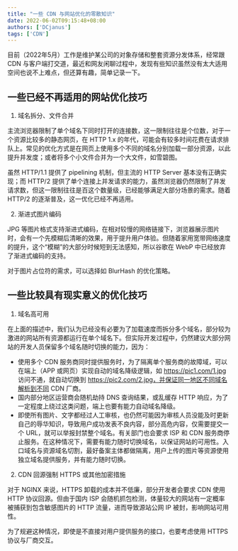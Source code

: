```yaml
---
title: "一些 CDN 与网站优化的零散知识"
date: 2022-06-02T09:15:48+08:00
authors: ['DCjanus']
tags: ['CDN']
---
```


目前（2022年5月）工作是维护某公司的对象存储和整套资源分发体系，经常跟 CDN 与客户端打交道，最近和网友闲聊过程中，发现有些知识虽然没有太大适用空间也说不上难点，但还算有趣，简单记录一下。

<!-- more -->

## 一些已经不再适用的网站优化技巧

1. 域名拆分、文件合并

主流浏览器限制了单个域名下同时打开的连接数，这一限制往往是个位数，对于一个资源比较多的静态网页，在 HTTP 1.x 的年代，可能会有较多时间花费在请求排队上。常见的优化方式是在网页上使用多个不同的域名分别加载一部分资源，以此提升并发度；或者将多个小文件合并为一个大文件，如雪碧图。

虽然 HTTP/1.1 提供了 pipelining 机制，但主流的 HTTP Server 基本没有正确实现；而 HTTP/2 提供了单个连接上并发请求的能力，虽然浏览器仍然限制了并发请求数，但这一限制往往是百这个数量级，已经能够满足大部分场景的需求。随着 HTTP/2 的逐渐普及，这一优化已经不再适用。

2. 渐进式图片编码

JPG 等图片格式支持渐进式编码，在相对较慢的网络链接下，浏览器展示图片时，会有一个先模糊后清晰的效果，用于提升用户体验。但随着家用宽带网络速度的提升，这个“模糊”的大部分时候短到无法感知，所以谷歌在 WebP 中已经放弃了渐进式编码的支持。

对于图片占位符的需求，可以选择如 BlurHash 的优化策略。

## 一些比较具有现实意义的优化技巧

1. 域名高可用

在上面的描述中，我们认为已经没有必要为了加载速度而拆分多个域名，部分较为激进的网站所有资源都运行在单个域名下。但实际开发过程中，仍然建议大部分网站的开发人员保留多个域名随时切换的能力，因为：

+ 使用多个 CDN 服务商同时提供服务时，为了隔离单个服务商的故障域，可以在端上（APP 或网页）实现自动的域名降级逻辑，如 https://pic1.com/1.jpg 访问不通，就自动切换到 https://pic2.com/2.jpg，并保证同一地区不同域名解析到不同 CDN 厂商。
+ 国内部分地区运营商会随机劫持 DNS 查询结果，或乱缓存 HTTP 响应，为了一定程度上绕过这类问题，端上也要有能力自动域名降级。
+ 即使所有图片、文字都经过人工审核，也仍然可能因为审核人员没能及时更新自己的辱华知识，导致用户成功发表不良内容，部分高危内容，仅需要提交一个 URL，就可以举报封禁整个域名。有关部门也会要求 ISP 和 CDN 服务商停止服务。在这种情况下，需要有能力随时切换域名，以保证网站的可用性。入口域名与资源域名切割，最好备案主体都做隔离，用户上传的图片等资源使用独立域名提供服务，并有能力随时切换。

2. CDN 回源强制 HTTPS 或其他加密措施

对于 NGINX 来说，HTTPS 卸载的成本并不低廉，部分开发者会要求 CDN 使用 HTTP 协议回源。但由于国内 ISP 会随机抓包检测，体量较大的网站有一定概率被捕获到包含敏感图片的 HTTP 流量，进而导致源站公网 IP 被封，影响网站可用性。

为了规避这种情况，即使是不直接对用户提供服务的接口，也要考虑使用 HTTPS 协议与厂商交互。